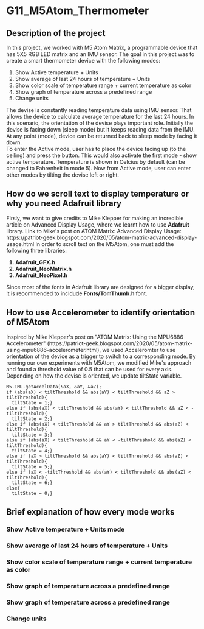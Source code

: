 # G11_M5Atom_Thermometer
<h2> Description of the project </h2> 
<p>
 In this project, we worked with M5 Atom Matrix, a programmable device that has 5X5 RGB LED matrix and an IMU sensor. The goal in this project was to create a smart thermometer device with the following modes: <br> 
<ol> 
<li> Show Active temperature + Units </li>
<li> Show average of last 24 hours of temperature + Units </li>
<li> Show color scale of temperature range + current temperature as color </li>
<li> Show graph of temperature across a predefined range </li>
<li> Change units </li>
</ol>
The devise is constantly reading temperature data using IMU sensor. That allows the device to calculate average temperature for the last 24 hours. In this scenario, the orientation of the devise plays important role. Initially the devise is facing down (sleep mode) but it keeps reading data from the IMU. At any point (mode), device can be returned back to sleep mode by facing it down. <br> 
To enter the Active mode, user has to place the device facing up (to the ceiling) and press the button. This would also activate the first mode - show active temperature. Temperature is shown in Celcius by default (can be changed to Fahrenheit in mode 5). Now from Active mode, user can enter other modes by tilting the devise left or right. 
</p>
<h2> How do we scroll text to display temperature or why you need <strong> Adafruit </strong> library </h2> 
<p> Firsly, we want to give credits to Mike Klepper for making an incredible article on Advanced Display Usage, where we learnt how to use <strong> Adafruit </strong> library. Link to Mike's post on ATOM Matrix: Advanced Display Usage: https://patriot-geek.blogspot.com/2020/05/atom-matrix-advanced-display-usage.html
In order to scroll text on the M5Atom, one must add the following three libraries: 
<ol>
<strong>
<li> Adafruit_GFX.h </li>
<li> Adafruit_NeoMatrix.h </li>
<li> Adafruit_NeoPixel.h </li>  
</strong>
</ol>
Since most of the fonts in Adafruit library are designed for a bigger display, it is recommended to incldude <strong> Fonts/TomThumb.h </strong> font.
</p> 
<h2> How to use Accelerometer to identify orientation of M5Atom </h2> 
<p> 
Inspired by Mike Klepper's post on "ATOM Matrix: Using the MPU6886 Accelerometer" (https://patriot-geek.blogspot.com/2020/05/atom-matrix-using-mpu6886-accelerometer.html), we used Acceleromter to use orientation of the device as a trigger to switch to a corresponding mode. By running our own experiments with M5Atom, we modified Mike's approach and found a threshold value of 0.5 that can be used for every axis. Depending on how the devise is oriented, we update tiltState variable. 
 </p>
 
    M5.IMU.getAccelData(&aX, &aY, &aZ);  
    if (abs(aX) < tiltThreshold && abs(aY) < tiltThreshold && aZ > tiltThreshold){
      tiltState = 1;}
    else if (abs(aX) < tiltThreshold && abs(aY) < tiltThreshold && aZ < -tiltThreshold){
      tiltState = 2;}
    else if (abs(aX) < tiltThreshold && aY > tiltThreshold && abs(aZ) < tiltThreshold){
      tiltState = 3;}
    else if (abs(aX) < tiltThreshold && aY < -tiltThreshold && abs(aZ) < tiltThreshold){
      tiltState = 4;}
    else if (aX > tiltThreshold && abs(aY) < tiltThreshold && abs(aZ) < tiltThreshold){
      tiltState = 5;}
    else if (aX < -tiltThreshold && abs(aY) < tiltThreshold && abs(aZ) < tiltThreshold){
      tiltState = 6;}
    else{
      tiltState = 0;}


<h2> Brief explanation of how every mode works </h2> 
<h3>  Show Active temperature + Units mode </h3> 
<p> 

</p>
<h3>  Show average of last 24 hours of temperature + Units </h3> 
<p> 

</p>
<h3>  Show color scale of temperature range + current temperature as color </h3> 
<p> 

</p>
<h3>  Show graph of temperature across a predefined range </h3> 
<p> 

</p>
<h3>  Show graph of temperature across a predefined range </h3> 
<p> 

</p>
<h3>  Change units  </h3> 
<p> 

</p>

